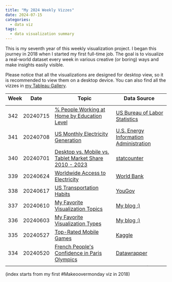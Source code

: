 ```yaml
---
title: "My 2024 Weekly Vizzes"
date: 2024-07-15
categories:
  - data viz
tags:
  - data visualization summary
---
```


This is my seventh year of this weekly visualization project. I began this journey in 2018 when I started my first full-time job. The goal is to visualize a real-world dataset every week in various creative (or boring) ways and make insights easily visible.  

Please notice that all the visualizations are designed for desktop view, so it is recommended to view them on a desktop device. You can also find all the vizzes in [my Tableau Gallery](https://public.tableau.com/profile/yu.dong#!/).  


<table>
<thead style="display:block;width:100%;">
<tr style="display:block;">
<th align="left" width="5%">Week</th>
<th width="15%">Date</th>
<th width="50%">Topic</th>
<th align="left" width="30%">Data Source</th>
</tr>
</thead>
<tbody style="display:block;height:500px;overflow:auto;width:100%;">
<tr>
<td align="left">342</td>
<td>20240715</td>
<td><a href="https://yudong-94.github.io/personal-website/data%20viz/WeeklyViz20240715">% People Working at Home by Education Level</a></td>
<td align="left"><a href="https://www.bls.gov/opub/ted/2024/35-percent-of-employed-people-did-some-or-all-of-their-work-at-home-on-days-they-worked-in-2023.htm">US Bureau of Labor Statistics</a></td>
</tr>
<tr>
<td align="left">341</td>
<td>20240708</td>
<td><a href="https://yudong-94.github.io/personal-website/data%20viz/WeeklyViz20240708">US Monthly Electricity Generation</a></td>
<td align="left"><a href="https://www.eia.gov/electricity/data/browser/">U.S. Energy Information Administration</a></td>
</tr>
<tr>
<td align="left">340</td>
<td>20240701</td>
<td><a href="https://yudong-94.github.io/personal-website/data%20viz/WeeklyViz20240701">Desktop vs. Mobile vs. Tablet Market Share 2010 - 2023</a></td>
<td align="left"><a href="https://gs.statcounter.com/platform-market-share/desktop-mobile-tablet-console/united-states-of-america#quarterly-201001-202402">statcounter</a></td>
</tr>
<tr>
<td align="left">339</td>
<td>20240624</td>
<td><a href="https://yudong-94.github.io/personal-website/data%20viz/WeeklyViz20240624">Worldwide Access to Electricity</a></td>
<td align="left"><a href="https://data.worldbank.org/indicator/EG.ELC.ACCS.ZS">World Bank</a></td>
</tr>
<tr>
<td align="left">338</td>
<td>20240617</td>
<td><a href="https://yudong-94.github.io/personal-website/data%20viz/WeeklyViz20240617">US Transportation Habits</a></td>
<td align="left"><a href="https://today.yougov.com/travel/articles/48782-how-americans-feel-about-walking-driving-and-other-transit">YouGov</a></td>
</tr>
<tr>
<td align="left">337</td>
<td>20240610</td>
<td><a href="https://yudong-94.github.io/personal-website/data%20viz/WeeklyViz20240610">My Favorite Visualization Topics</a></td>
<td align="left"><a href="https://yudong-94.github.io/personal-website/blog/VizSummaryWithGPT/">My blog :)</a></td>
</tr>
<tr>
<td align="left">336</td>
<td>20240603</td>
<td><a href="https://yudong-94.github.io/personal-website/data%20viz/WeeklyViz20240603">My Favorite Visualization Types</a></td>
<td align="left"><a href="https://yudong-94.github.io/personal-website/blog/VizSummaryWithGPT/">My blog :)</a></td>
</tr>
<tr>
<td align="left">335</td>
<td>20240527</td>
<td><a href="https://yudong-94.github.io/personal-website/data%20viz/WeeklyViz20240527">Top-Rated Mobile Games</a></td>
<td align="left"><a href="https://www.kaggle.com/datasets/dem0nking/mobile-games-android-and-ios-rating-dataset">Kaggle</a></td>
</tr>
<tr>
<td align="left">334</td>
<td>20240520</td>
<td><a href="https://yudong-94.github.io/personal-website/data%20viz/WeeklyViz20240520">French People's Confidence in Paris Olympics</a></td>
<td align="left"><a href="https://blog.datawrapper.de/public-confidence-paris-olympics/">Datawrapper</a></td>
</tr>
<tr>
<td align="left">333</td>
<td>20240513</td>
<td><a href="https://yudong-94.github.io/personal-website/data%20viz/WeeklyViz20240513">Median Weekly Earnings 24Q1</a></td>
<td align="left"><a href="https://www.bls.gov/opub/ted/2024/median-weekly-earnings-1227-for-men-1021-for-women-first-quarter-2024.htm">US Bureau of Labor Statistics</a></td>
</tr>
<tr>
<td align="left">332</td>
<td>20240506</td>
<td><a href="https://yudong-94.github.io/personal-website/data%20viz/WeeklyViz20240506">Visitor Arrivals to Japan Yearly 1964-2023</a></td>
<td align="left"><a href="https://statistics.jnto.go.jp/en/graph/#graph--Breakdown--by--number--of--visits">Japanese Tourism Statistics</a></td>
</tr>
<tr>
<td align="left">331</td>
<td>20240429</td>
<td><a href="https://yudong-94.github.io/personal-website/data%20viz/WeeklyViz20240429">Foreign Tourists to Japan by Number of Visits</a></td>
<td align="left"><a href="https://statistics.jnto.go.jp/en/graph/#graph--Breakdown--by--number--of--visits">Japanese Tourism Statistics</a></td>
</tr>
<tr>
<td align="left">330</td>
<td>20240422</td>
<td><a href="https://yudong-94.github.io/personal-website/data%20viz/WeeklyViz20240422">New Business 1-Year Survival Rates</a></td>
<td align="left"><a href="https://www.bls.gov/opub/ted/2024/1-year-survival-rates-for-new-business-establishments-by-year-and-location.htm">US Bureau of Labor Statistics</a></td>
</tr>
<tr>
<td align="left">329</td>
<td>20240415</td>
<td><a href="https://yudong-94.github.io/personal-website/data%20viz/WeeklyViz20240415">Pending Employment-based Immigration Petitions</a></td>
<td align="left"><a href="https://www.uscis.gov/tools/reports-and-studies#:~:text=Reports%20on%20Employment%20Based%20Immigration">USCIS</a></td>
</tr>
<tr>
<td align="left">328</td>
<td>20240408</td>
<td><a href="https://yudong-94.github.io/personal-website/data%20viz/WeeklyViz20240408">US Recorded Music Revenue</a></td>
<td align="left"><a href="https://www.riaa.com/u-s-sales-database/">The Recording Industry Association of America</a></td>
</tr>
<tr>
<td align="left">327</td>
<td>20240401</td>
<td><a href="https://yudong-94.github.io/personal-website/data%20viz/WeeklyViz20240401">Household Income Needed to Afford a Mortgage</a></td>
<td align="left"><a href="https://zillow.mediaroom.com/2024-02-29-Home-buyers-need-to-earn-47,000-more-than-in-2020#Closed">Zillow</a></td>
</tr>
<tr>
<td align="left">326</td>
<td>20240325</td>
<td><a href="https://yudong-94.github.io/personal-website/data%20viz/WeeklyViz20240325">Bay Area Information Industry Employment</a></td>
<td align="left"><a href="https://data.ca.gov/dataset/current-employment-statistics-ces-2/resource/98b69522-557e-464a-a2be-4226df433da1">California Open Data Portal</a></td>
</tr>
<tr>
<td align="left">325</td>
<td>20240318</td>
<td><a href="https://yudong-94.github.io/personal-website/data%20viz/WeeklyViz20240318">US Median Income by Sex and Race</a></td>
<td align="left"><a href="https://www.census.gov/data/tables/time-series/demo/income-poverty/historical-income-people.html">US Census Bureau</a></td>
</tr>
<tr>
<td align="left">324</td>
<td>20240311</td>
<td><a href="https://yudong-94.github.io/personal-website/data%20viz/WeeklyViz20240311">Job Postings on Indeed</a></td>
<td align="left"><a href="https://fred.stlouisfed.org/series/IHLIDXUS">FRED</a></td>
</tr>
<tr>
<td align="left">323</td>
<td>20240304</td>
<td><a href="https://yudong-94.github.io/personal-website/data%20viz/WeeklyViz20240304">Female Teachers Percentage</a></td>
<td align="left"><a href="https://www.kaggle.com/datasets/carloscll/percentage-of-female-teachers-unesco">UNESCO</a></td>
</tr>
<tr>
<td align="left">322</td>
<td>20240226</td>
<td><a href="https://yudong-94.github.io/personal-website/data%20viz/WeeklyViz20240226">International Visitors to Japan</a></td>
<td align="left"><a href="https://statistics.jnto.go.jp/en/graph/#graph--inbound--travelers--transition">Japan National Tourism Organization</a></td>
</tr>
<tr>
<td align="left">321</td>
<td>20240219</td>
<td><a href="https://yudong-94.github.io/personal-website/data%20viz/WeeklyViz20240219">Travel Accommodation Revenue Share</a></td>
<td align="left"><a href="https://www.statista.com/chart/31748/">Statista</a></td>
</tr>
<tr>
<td align="left">320</td>
<td>20240212</td>
<td><a href="https://yudong-94.github.io/personal-website/data%20viz/WeeklyViz20240212">USCIS Median Processing Time</a></td>
<td align="left"><a href="https://egov.uscis.gov/processing-times/historic-pt">USCIS</a></td>
</tr>
<tr>
<td align="left">319</td>
<td>20240205</td>
<td><a href="https://yudong-94.github.io/personal-website/data%20viz/WeeklyViz20240205">Zillow Home Value Index 2000-2023</a></td>
<td align="left"><a href="https://www.zillow.com/research/data/">Zillow</a></td>
</tr>
<tr>
<td align="left">318</td>
<td>20240129</td>
<td><a href="https://yudong-94.github.io/personal-website/data%20viz/WeeklyViz20240129">The Most Popular Hotel Brands</a></td>
<td align="left"><a href="https://today.yougov.com/ratings/travel/popularity/hotel-brands/all">YouGov</a></td>
</tr>
<tr>
<td align="left">317</td>
<td>20240122</td>
<td><a href="https://yudong-94.github.io/personal-website/data%20viz/WeeklyViz20240122">Americans' New Year Resolutions</a></td>
<td align="left"><a href="https://today.yougov.com/society/articles/48233-what-are-americans-new-years-resolutions-for-2024-poll">YouGov</a></td>
</tr>
<tr>
<td align="left">316</td>
<td>20240115</td>
<td><a href="https://yudong-94.github.io/personal-website/data%20viz/WeeklyViz20240115">Anime Rating Jan 2024</a></td>
<td align="left"><a href="https://www.kaggle.com/datasets/duongtruongbinh/manga-and-anime-dataset">MyAnimeList</a></td>
</tr>
<tr>
<td align="left">315</td>
<td>20240108</td>
<td><a href="https://yudong-94.github.io/personal-website/data%20viz/WeeklyViz20240108">Operating System Market Share 2009-2023</a></td>
<td align="left"><a href="https://www.kaggle.com/datasets/michau96/operating-system-market-2009-2023">Statcounter</a></td>
</tr>
<tr>
<td align="left">314</td>
<td>20240101</td>
<td><a href="https://yudong-94.github.io/personal-website/data%20viz/WeeklyViz20240101">SFPD Stops 2018-2023</a></td>
<td align="left"><a href="https://www.kaggle.com/datasets/asaniczka/san-francisco-police-stop-data-2018-2023">DataSF</a></td>
</tr>
</tbody>
</table>

(index starts from my first #Makeoovermonday viz in 2018)
